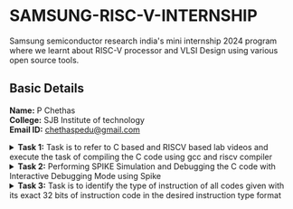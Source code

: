 # SAMSUNG-RISC-V-INTERNSHIP
Samsung semiconductor research india's mini internship 2024 program where we learnt about RISC-V processor and VLSI Design using various open source tools.

##  Basic Details

**Name:** P Chethas  
**College:** SJB Institute of technology
<br>
**Email ID:** chethaspedu@gmail.com

<details>
<summary><b>Task 1:</b> Task is to refer to C based and RISCV based lab videos and execute the task of compiling the C code using gcc and riscv compiler</summary>

### C Language based LAB
We have to follow the given steps to compile any *.c* file in our machine:  
1. Open the terminal and access the leafpad in which we code the c program. To open leapad run the following command:

```
leafpad 1ton.c

```
	  
2. This will open the editor and allows you to write into the file that you have created as sum1ton. Write the following C code of printing the sum of n numbers.
   
```
#include <stdio.h>
    int main() {
    int sum = 0 , n = 15;
    for ( i = 1 ; i <= n ; ++i )  {
    sum += i ;
    }
    printf("Sum of numbers from 1 to %d is: %d\n", n, sum);
    return 0;
}
```
Once you are done with your code, save your file, and then close the editor.   


  
3. To the C code on your terminal, run the following commands:

```	
	gcc 1ton.c
	./a.out
```
The output should look like this:

![C Code compiled on gcc Compiler](https://github.com/Chethas01/localrepo/blob/main/Task%201/images/output%20sum1to15.png)
<br>
### RISCV based LAB
We have to do the same compilation of our code but this time using RISCV gcc compiler. Follow the given commands:  
1. Open the terminal and run the given command:  
```	
	cat sum1ton.c
```

![cat_Command](https://github.com/Chethas01/localrepo/blob/main/Task%201/images/cat%20sum1ton.PNG)
<br>

Using the *cat* command, the entire C code will be displayed on the terminal.

2. Now run the following command to compile the code in riscv64 gcc compiler:

```
	riscv64-unknown-elf-gcc -O1 -mabi=lp64 -march=rv64i -o sum1ton.o sum1ton.c
```
	
3. Open a new terminal and run the given command:    

```	
	riscv64-unknown-elf-objdump -d sum1ton.o
```

![Objdump using -O1 format](https://github.com/Chethas01/localrepo/blob/main/Task%201/images/Capture4.PNG)

4. The Assembly Language code of our C code will be displayed on the terminal. Type /main to locate the main section of our code.  

### Descriptions of the keyword used in above command  
* *-mabi=lp64:* This option specifies the ABI (Application Binary Interface) to use lp64, which is for 64-bit integer, long and pointer size. This ABI is used for 64-bit RISCV architecture.  
* *-march=rv64i:* This option specifies the architecture that we use, which is rv64i, indicates the 64-bit RISCV base integer instruction set. This also confirms the targeting of 64-bit architecture.  
* *riscv-objdump:* A tool for disassembling RISC-V binaries, providing insights into the code structure and helping in debugging.  
* *-Ofast:* The option -Ofast in the command riscv64-unknown-elf-gcc -Ofast -mabi=lp64 -march=rv64i -o sum1ton.o sum1ton.c is a compiler optimization flag used with the GNU Compiler Collection (GCC). This flag is used to instruct the compiler to optimize the generated code for maximum speed. The use of -Ofast is typically chosen for applications where execution speed is critical and where deviations from standard behavior are acceptable. However, it's important to test thoroughly, as this level of optimization can introduce subtle bugs, especially in complex calculations or when strict compliance with external standards is required.  
* *-O1:* This options is an optimization level that tells the compiler to optimize the generated code but without greatly increasing compilation time. -O1 aims to reduce code size and execution time while keeping the compilation process relatively quick.  

#### Other common options are as follows:  
> 1. *-O0:* No optimization, the default level if no -O option is specified.  
> 2. *-O2:* More aggressive optimizations that might increase compilation time but typically provide faster and sometimes smaller code.  
> 3. *-O3:* Maximizes optimization more aggressively than -O2.  
> 4. *-Os:* Optimizes code for size. It enables all -O2 optimizations that do not typically increase code size.

Here, the term *more aggressive optimization* in the context of compilers like GCC refers to a deeper and more complex set of transformations applied to the code in order to improve its performance and possibly reduce its size. The compiler uses more complex techniques that aims to generate faster executing code or code that occupies less memory. However, these optimizations typically increase the compilation time and can sometimes introduce bugs, making it harder to debug.
</details>

<details>
<summary><b>Task 2:</b> Performing SPIKE Simulation and Debugging the C code with Interactive Debugging Mode using Spike</summary> 


  
### What is SPIKE in RISCV?
> SPIKE is the RISC-V Reference Simulator: It is the official software simulator for RISC-V, providing a platform to simulate and test RISC-V instructions and architectures.
> * Spike is a free, open-source C++ simulator for the RISC-V ISA that models a RISC-V core and cache system. It can be used to run programs and a Linux kernel, and can be a starting point for running software on a RISC-V target.
> * SPIKE executes RISC-V instructions and emulates their behavior to verify correctness, making it a tool for hardware and software co-design. 
> * Key Features: It supports various RISC-V features, including multiple privilege levels, instruction set extensions, and configurable core architectures, facilitating debugging and validation of RISC-V implementations.

#### *To run the spike operations, let's install the tools and libraries required.*  

*Use the following command to install **SPIKE** in your machine*  
```
 git clone https://github.com/riscv/riscv-isa-sim.git  
 cd riscv-isa-sim  
 mkdir build  
 cd build  
 sudo apt-get install device-tree-compiler // to install the missing dependencies   
 sudo apt-get install libboost-all-dev // to install the libboost library
 ../configure --prefix=/opt/riscv  
 make  
 sudo make install  
 sudo apt update  
 sudo apt install g++-8
 make CXX=g++-8  
 echo 'export PATH=$PATH:/opt/riscv/bin' >> ~/.bashrc
 source ~/.bashrc  
```
#### What this code does? 
>*This script sets up the RISC-V SPIKE simulator by cloning its source code from GitHub and preparing a build directory. It installs necessary dependencies like the device tree compiler and Boost libraries, then configures the build system to install the simulator in the /opt/riscv directory. After compiling and installing the simulator, it ensures GCC version 8 is used for compatibility. Finally, it updates the system's PATH environment variable to include the SPIKE binary directory, allowing the simulator to be accessed from any location in the terminal. This process enables users to simulate and debug RISC-V instructions effectively.*
  
### What is PK (Proxy Kernel)?  
* Proxy Kernel is a lightweight operating system environment for RISC-V that provides basic services like handling system calls, enabling user-level programs to run without a full operating system.  
* A Proxy Kernel in the RISC-V ecosystem simplifies the interaction between complex hardware and the software running on it, making it easier to manage, test, and develop software and hardware projects.
* It is primarily used with RISC-V simulators (like SPIKE) and hardware to test and debug applications in a simplified kernel environment, bridging the gap between bare-metal and full OS setups.

*Use the following command to install **pk** in your machine*  
```
Make sure you are on home directory  
 git clone https://github.com/riscv/riscv-pk.git  
 cd riscv-pk  
 mkdir build  
 cd build  
 ../configure --prefix=/opt/riscv --host=riscv64-unknown-elf --with-arch=rv64gc  
 make  
 sudo make install  
```
#### What this code does? 
>This script sets up the RISC-V Proxy Kernel (PK) by cloning its source code from GitHub and preparing a build directory. It configures the build system for the 64-bit RISC-V architecture (`rv64gc`) with a target installation path of `/opt/riscv`. After compiling the source code, it installs the Proxy Kernel binaries in the specified directory. This enables the use of PK as a lightweight operating environment for running RISC-V applications on simulators or hardware.

### Using the SPIKE Simulator  
The target is to run the ```sum1ton.c``` code using both ```gcc compiler``` and ```riscv compiler```, and both of the compiler must display the same output on the terminal. So to compile the code using **gcc compiler**, use the following command:  
```
gcc sum1ton.c  
./a.out
```
And to compile the code using **riscv compiler**, use the following command:  
```
spike pk sum1ton.o
```

![SPIKE RESULTS](https://github.com/Chethas01/SAMSUNG-RISC-V-INTERNSHIP/blob/main/Task%202/Images/spike%20test.png)
<br>

### RISCV Objdump with -O1 option
*Use the following code for 01 object dump:*
```
riscv64-unknown-elf-gcc -O1 -mabi=lp64 -march=rv64i -o sum1ton.o sum1ton.c
riscv64-unknown-elf-objdump -d sum1ton.o

```
*To diplay less information use the below code*
```
riscv64-unknown-elf-objdump -d sum1ton.o | less
```
![O1 object dump](https://github.com/Chethas01/SAMSUNG-RISC-V-INTERNSHIP/blob/main/Task%202/Images/obj%20dump%20O1.png)
<br>

### RISCV Objdump with -Ofast option
*Use the following code for 01 object dump:*
```
riscv64-unknown-elf-gcc -Ofast -mabi=lp64 -march=rv64i -o sum1ton.o sum1ton.c
riscv64-unknown-elf-objdump -d sum1ton.o
```
*To diplay less information use the below code*
```
riscv64-unknown-elf-objdump -d sum1ton.o | less
```
![O1 object dump](https://github.com/Chethas01/SAMSUNG-RISC-V-INTERNSHIP/blob/main/Task%202/Images/obj%20dump%20Ofast.png)

### Debugging the Assembly Language Program of  ```sum1ton.c```  
* Open the **Objdump** of code by using the following command  
```
riscv64-unknown-elf-objdump -d sum1ton.o | less  
```
* Open the debugger in another terminal by using the following command  
```
spike -d pk sum1ton.o
```
* The debugger will be opened in the terminal. Now, debugging operations can be performed as shown in the following snapshot.

![Debugging](https://github.com/Chethas01/SAMSUNG-RISC-V-INTERNSHIP/blob/main/Task%202/Images/debug.PNG) 

</details>

<details>
<summary><b>Task 3:</b> Task is to identify the type of instruction of all codes given with its exact 32 bits of instruction code in the desired instruction type format </summary>

## Types of instructions in RISC-V

### 1. R-type Instruction
In RV32, each instruction is of size 32 bits. In R-type instruction, R stands for register which means that operations are carried on the Registers and not on memory location. This instruction type is used to execute various arithmetic and logical operations. The entire 32 bits instruction is divided into 6 fields as shown below.


* The first field in the instruction format is known as **opcode**, also referred as operation code. The opcode is of length 7 bits and is used to determine the type of instruction format.
* The next subfield is known as **rd** field which is referred as Destination Register. The rd field is of length 5 bits and is used to store the final result of operation.
* The next subfield is **func3** also referred as function 3. Here the ‘3’ represents the size of this field. This field tells the detail about the operation, i.e., the type of arithmetic and logical that is performed.
* The next two subfields are the source registers, **rs1 and rs2** each of length 5 bits. These are mainly used to store and manipulate the data during the execution of instructions.
* The last subfield is **func7** also referred as function 7. Here ‘7’ represents the size of the field. The function of func7 field is same as that of func3 field.

### 2. I-type Instruction
In RV32, each instruction is of size 32 bits. In I-type instruction, I stand for immediate which means that operations use Registers and Immediate value for their execution and are not related with memory location. This instruction type is used in immediate and load operations. The entire 32 bits instruction is divided into 5 fields as shown below.

* The first field in the instruction format is known as **opcode**, also referred as operation code. The opcode is of length 7 bits and is used to determine the type of instruction format.
* The next subfield is known as **rd** field which is referred as Destination Register. The rd field is of length 5 bits and is used to store the final result of operation.
* The next subfield is **func3** also referred as function 3. Here the ‘3’ represents the size of this field. This field tells the detail about the operation, i.e., the type of arithmetic and logical that is performed.
* The next subfield is the source registers, **rs1** of length 5 bits. It is mainly used to store and manipulate the data during the execution of instructions.
* The only difference between R-type and I-type is **rs2 and func7** field of R-type has been replaced by 12-bits signed immediate, **imm[11:0]**.

### 3. S-type Instruction
In RV32, each instruction is of size 32 bits. In S-type instruction, S stand for store which means it is store type instruction that helps to store the value of register into the memory. Mainly, this instruction type is used for store operations. The entire 32 bits instruction is divided into 6 fields as shown below.

* The first field in the instruction format is known as **opcode**, also referred as operation code. The opcode is of length 7 bits and is used to determine the type of instruction format.
* S-type instructions encode a 12-bit signed immediate, with the top seven bits **imm[11:5] in bits [31:25]** of the instruction and the lower five bits **imm[4:0] in bits [11:7]** of the instruction.
* S-type instruction doesn’t have rd fields which states that these instructions are not used to write value to a register, but to write/store a value to a memory.
* The value to be stored is defined in **rs1** field and address to which we have to store this value is calculated using **rs1 and immediate** field. The width of the operation and types of instruction is defined by **func3**, it can be a word, half-word or byte.

### 4. B-type Instruction
In RV32, each instruction is of size 32 bits. In B-type instruction, B stand for branching which means it is mainly used for branching based on certain conditions. The entire 32 bits instruction is divided into 8 fields as shown below.
* The first field in the instruction format is known as opcode, also referred as operation code. The opcode is of length 7 bits and is used to determine the type of instruction format.
* B-type instructions encode a 12-bit signed immediate, with the most significant bit **imm[12] in bit [31]** of the instruction, six bits **imm[10:5] in bits [25:30]** of the instruction, four bits **imm[4:1] in bits [11:8]** and one bit **imm[11] on bit[7]**.
* There are two source registers **rs1 and rs2** on which various operations are performed based on certain conditions, and those conditions are defined by **func3** field.
* After performing operations on the source register based on the conditions, it is evaluated that if the condition is true, Program Counter value gets updated by ```PC = Present PC Value + Immediate Value```, and if the condition is false then PC will be given as ```PC = Present PC value + 4 bytes```, which states that PC will move to next instruction set.
* RV32 instructions are word-aligned, which means that address is always defined in the multiple of 4 bytes.

### 5. U-type Instruction
In RV32, each instruction is of size 32 bits. In U-type instruction, U stand for Upper Immediate instructions which means it is simply used to transfer the immediate data into the destination register. The entire 32 bits instruction is divided into 3 fields as shown below.

* The first field in the instruction format is known as opcode, also referred as operation code. The opcode is of length 7 bits and is used to determine the type of instruction format.
* The U-type instruction only consists of two instructions, i.e., ```LUI``` and ```AUIPC```.
* For Example, lets take the instruction **lui rd, imm** and understand this instruction.
```lui x15, 0x13579``` : This instruction will be executed and the immediate value 0x13579 will be written in the MSB of the rd x15, and it will look like x15 = 0x13579000.

### 6. J-type Instruction
In RV32, each instruction is of size 32 bits. In U-type instruction, J stand for jump, which means that this instruction format is used to implement jump type instruction. The entire 32 bits instruction is divided into 6 fields as shown below.

* The first field in the instruction format is known as **opcode**, also referred as operation code. The opcode is of length 7 bits and is used to determine the type of instruction format.
* The J-type instruction only consists of single instruction, ```JAL```.
* J-type instruction encode 20 bits signed immediate which is divided into four fields.
* The J-type instructions are often used to perform jump to the desired memory location. The address of the desired memory location is defined in the instruction. These instructions are also used to implement loops.

<b>*Refer to the following image for better understanding*</b>

![types of instructions](https://github.com/Chethas01/SAMSUNG-RISC-V-INTERNSHIP/blob/main/Task%203/types%20of%20instructions.png)

## Now let's analyse each instruction given to us one by one

### 1.  ``` lui a2, 0x1```
* Explanation:
>* The lui (Load Upper Immediate) instruction is used to load a 20-bit immediate value into the upper 20 bits of the destination register.
>* It belongs to the <b>``` U-type ```</b> instruction set.
>* a2 (x12) is the destination register.
>* The immediate value is 0x1 (20 bits: 0000 0000 0000 0000 0001).
* Instruction fields:
>* Opcode for lui = 0110111
>* rd (destination) = a2 = x12 = 01100
>* imm[31:12] = 0x1 (in binary: 0000 0000 0000 0000 0001)
#### 32-bit instruction:```00000000000000000001_01100_0110111```

### 2. ``` addi sp, sp, -16 ```
* Explanation:
>* The addi (Add Immediate) instruction adds an immediate value to the source register and stores the result in the destination register.
>* It belongs to the <b>``` I-type ```</b> instruction set.
>* sp (x2) is both the source and destination register.
>* The immediate value is -16 (12-bit signed: 1111 1111 1111 0000).
* Instruction fields:
>* Opcode for addi = 0010011
>* rd (destination) = sp = x2 = 00010
>* rs1 (source) = sp = x2 = 00010
>* func3 = 000
>* imm[11:0] = -16 (in binary: 1111 1111 1111 0000)
#### 32-bit instruction: ```111111111111_00010_000_00010_0010011```

### 3. ``` sd ra, 8(sp) ```
* Explanation:
>* The sd (Store Doubleword) instruction stores a doubleword (64 bits) from a source register to memory.
>* It belongs to the **```S-type```** instruction set.
>* ra (x1) is the source register.
>* sp (x2) is the base register for the address.
>* The immediate value is 8 (split into imm[11:5] and imm[4:0]).
* Instruction fields:
>* Opcode for sd = 0100011
>* rs1 (base register) = sp = x2 = 00010
>* rs2 (source) = ra = x1 = 00001
>* func3 = 011
>* imm[11:5] = 0000000
>* imm[4:0] = 01000
#### 32-bit instruction: ``` 0000000_00001_00010_011_01000_0100011 ```


### 4. ``` jal ra, 1040c ```
* EXplanation:
>* The jal (Jump and Link) instruction jumps to a target address and saves the return address in the destination register.
>* It belongs to the **```J-type```** instruction set.
>* ra (x1) is the destination register.
>* Target address offset = 1040c (adjusted relative offset: 0x40c in 21-bit signed format).
* Instruction fields:
>* Opcode for jal = 1101111
>* rd (destination) = ra = x1 = 00001
>* imm[20|10:1|11|19:12] = 0000 0000 1000 0011 0000
#### 32-bit instruction:``` 00000001000000110000_00001_1101111 ```

### 5. ```  ld ra, 8(sp) ```
* Explanation:
>* The ld (Load Doubleword) instruction loads a doubleword (64 bits) from memory into the destination register.
>* It belongs to the **```I-type```** instruction set.
>* ra (x1) is the destination register.
>* sp (x2) is the base register for the address.
>* Immediate value = 8.
* Instruction fields:
>* Opcode for ld = 0000011
>* rd (destination) = ra = x1 = 00001
>* rs1 (base register) = sp = x2 = 00010
>* func3 = 011
>* imm[11:0] = 8 (in binary: 0000 0000 1000)
#### 32-bit instruction:``` 000000001000_00010_011_00001_0000011 ```


### 6. ``` auipc a5, 0xffff0 ```
* Explanation:
>* The auipc (Add Upper Immediate to PC) instruction adds a 20-bit immediate value to the current program counter (PC) and stores the result in the destination register.
>* It belongs to the U-type instruction set.
>* a5 (x15) is the destination register.
>* Immediate value = 0xffff0.
* Instruction fields:
>* Opcode for auipc = 0010111
>* rd (destination) = a5 = x15 = 01111
>* imm[31:12] = 0xffff0 (in binary: 1111 1111 1111 1111 0000)
#### 32-bit instruction:```11111111111111110000_01111_0010111```

### 7. ``` beqz a5, 100f8  ```
* Explanation:
>* The beqz (Branch if Equal to Zero) instruction is a pseudo-instruction for beq a5, zero, offset.
>* It checks if the value in a5 (x15) equals 0 and branches to the given offset if true.
>* It belongs to the **```B-type**``` instruction set.
>* a5 (x15) is the source register.
>* zero (x0) is the second operand.
>* Offset = 100f8 (adjusted relative offset: 0x0f8).
* Instruction fields:
>* Opcode for beq = 1100011
>* rs1 = a5 = x15 = 01111
>* rs2 = zero = x0 = 00000
>* func3 = 000
>* imm[12|10:5|4:1|11] = 1001111000 (split: imm[12]=1, imm[10:5]=00111, imm[4:1]=1000, imm[11]=0).
#### 32-bit instruction: ```1_001111_1000_01111_000_00000_1100011 ```


### 8. ```j 101b4 ```
* Explanation:
>*  The j (Jump) instruction is a pseudo-instruction for jal zero, offset.
>*  It unconditionally jumps to the target address while setting zero (x0) as the destination register (effectively discarding the link value).
>*  It belongs to the **```J-type```** instruction set.
>*  Target address offset = 101b4 (adjusted relative offset: 0x1b4).
*  Instruction fields:
>*  Opcode for jal = 1101111
>*  rd (destination) = zero = x0 = 00000
>*  imm[20|10:1|11|19:12] = 1011010010 (split: imm[20]=1, imm[10:1]=011010010, imm[11]=0, imm[19:12]=00000000).
#### 32-bit instruction:``` 1_0000000_011010010_00000_1101111```


### 9. ```sub a2, a2, a0```
* Explanation:
>* The sub (Subtract) instruction subtracts the value in the second source register (a0) from the value in the first source register (a2) and stores the result in the destination register (a2).
>* It belongs to the ```**R-type**``` instruction set.
>* a2 (x12) is both the destination and first source register.
>* a0 (x10) is the second source register.
* Instruction fields:
>* Opcode for sub = 0110011
>* rd (destination) = a2 = x12 = 01100
>* rs1 (source 1) = a2 = x12 = 01100
>* rs2 (source 2) = a0 = x10 = 01010
>* func3 = 000
>* func7 = 0100000
#### 32-bit instruction: ```0100000_01010_01100_000_01100_0110011```


### 10. ```lw a0, 0(sp)```
* Explanation:
>* The lw (Load Word) instruction loads a word (32 bits) from memory into the destination register.
>* It belongs to the **```I-type```** instruction set.
>* a0 (x10) is the destination register.
>* sp (x2) is the base register.
>* Immediate value = 0.
* Instruction fields:
>* Opcode for lw = 0000011
>* rd (destination) = a0 = x10 = 01010
>* rs1 (base register) = sp = x2 = 00010
>* func3 = 010
>* imm[11:0] = 0 (in binary: 0000 0000 0000)
#### 32-bit instruction:```000000000000_00010_010_01010_0000011```


11. lbu a5, 1944(gp)
Explanation:The lbu (Load Byte Unsigned) instruction loads an 8-bit unsigned value from memory into the destination register.
It belongs to the I-type instruction set.
a5 (x15) is the destination register.
gp (x3) is the base register.
Immediate value = 1944 (in binary: 0111 1001 1000).
Instruction fields:Opcode for lbu = 0000011
rd (destination) = a5 = x15 = 01111
rs1 (base register) = gp = x3 = 00011
func3 = 100
imm[11:0] = 1944.
32-bit instruction:01111001000_00011_100_01111_0000011


12. jalr zero # 0 <main-0x100b0>
Explanation:The jalr (Jump and Link Register) instruction jumps to an address calculated as rs1 + imm and stores the return address in the destination register.
Here, the destination is zero (x0), effectively discarding the return address.
imm = 0 and rs1 = zero (x0).
Instruction fields:Opcode for jalr = 1100111
rd (destination) = zero = x0 = 00000
rs1 (source) = zero = x0 = 00000
func3 = 000
imm[11:0] = 0 (in binary: 0000 0000 0000).
32-bit instruction:000000000000_00000_000_00000_1100111
   

</details>
